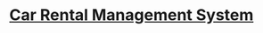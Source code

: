 # [Car Rental Management System](https://www.campcodes.com/projects/php/car-rental-management-system/)
